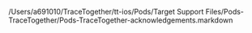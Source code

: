 /Users/a691010/TraceTogether/tt-ios/Pods/Target Support Files/Pods-TraceTogether/Pods-TraceTogether-acknowledgements.markdown